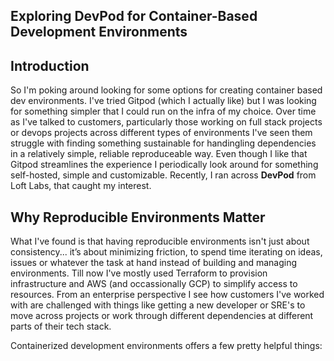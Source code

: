 ## Exploring DevPod for Container-Based Development Environments

## Introduction

So I'm poking around looking for some options for creating container based dev environments. I've tried Gitpod (which I actually like) but I was looking for something simpler that I could run on the infra of my choice. Over time as I've talked to customers, particularly those working on full stack projects or devops projects across different types of environments I've seen them struggle with finding something sustainable for handingling dependencies in a relatively simple, reliable reproduceable way.  Even though I like that Gitpod streamlines the experience I periodically look around for something self-hosted, simple and customizable. Recently, I ran across **DevPod** from Loft Labs, that caught my interest.

## Why Reproducible Environments Matter

What I've found is that having reproducible environments isn't just about consistency... it’s about minimizing friction, to spend time iterating on ideas, issues or whatever the task at hand instead of building and managing environments. Till now I've mostly used Terraform to provision infrastructure and AWS (and occassionally GCP) to simplify access to resources. From an enterprise perspective I see how customers I've worked with are challenged with things like getting a new developer or SRE's to move across projects or work through different dependencies at different parts of their tech stack. 

Containerized development environments offers a few pretty helpful things: 
